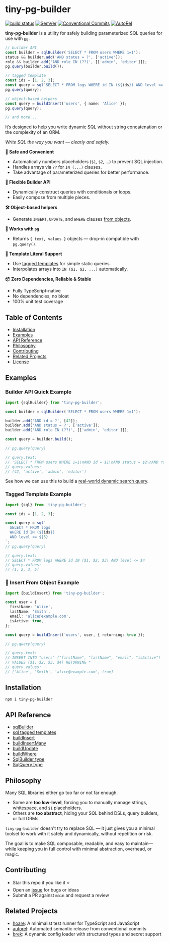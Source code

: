 # tiny-pg-builder

[![build status](https://github.com/mhweiner/tiny-pg-builder/actions/workflows/release.yml/badge.svg)](https://github.com/mhweiner/tiny-pg-builder/actions)
[![SemVer](https://img.shields.io/badge/SemVer-2.0.0-blue)]()
[![Conventional Commits](https://img.shields.io/badge/Conventional%20Commits-1.0.0-yellow.svg)](https://conventionalcommits.org)
[![AutoRel](https://img.shields.io/badge/v2-AutoRel?label=AutoRel&labelColor=0ab5fc&color=grey&link=https%3A%2F%2Fgithub.com%2Fmhweiner%2Fautorel)](https://github.com/mhweiner/autorel)

**tiny-pg-builder** is a utility for safely building parameterized SQL queries for use with [`pg`](https://github.com/brianc/node-postgres).

```ts
// builder API
const builder = sqlBuilder('SELECT * FROM users WHERE 1=1');
status && builder.add('AND status = ?', ['active']);
role && builder.add('AND role IN (??)', [['admin', 'editor']]);
pg.query(builder.build());

// tagged template
const ids = [1, 2, 3];
const query = sql`SELECT * FROM logs WHERE id IN (${ids}) AND level <= ${5}`;
pg.query(query);

// object-based helpers
const query = buildInsert('users', { name: 'Alice' });
pg.query(query);

// and more...
```

It’s designed to help you write dynamic SQL without string concatenation or the complexity of an ORM.

_Write SQL the way you want — clearly and safely._

**🔐 Safe and Convenient**
- Automatically numbers placeholders (`$1`, `$2`, …) to prevent SQL injection.
- Handles arrays via `??` for `IN (...)` clauses.
- Take advantage of parameterized queries for better performance.

**🧰 Flexible Builder API**
- Dynamically construct queries with conditionals or loops.
- Easily compose from multiple pieces.

**🛠️ Object-based helpers**
- Generate `INSERT`, `UPDATE`, and `WHERE` clauses [from objects](docs/api.md).

**🎯 Works with `pg`**
- Returns `{ text, values }` objects — drop-in compatible with `pg.query()`.

**💬 Template Literal Support**
- Use [tagged templates](#-example-tagged-template) for simple static queries.
- Interpolates arrays into `IN ($1, $2, ...)` automatically.

**📦 Zero Dependencies, Reliable & Stable**
- Fully TypeScript-native
- No dependencies, no bloat
- 100% unit test coverage

## Table of Contents

- [Installation](#installation)
- [Examples](#examples)
- [API Reference](docs/api.md)
- [Philosophy](#philosophy)
- [Contributing](#contributing)
- [Related Projects](#related-projects)
- [License](#license)

## Examples

### Builder API Quick Example

```ts
import {sqlBuilder} from 'tiny-pg-builder';

const builder = sqlBuilder('SELECT * FROM users WHERE 1=1');

builder.add('AND id = ?', [42]);
builder.add('AND status = ?', ['active']);
builder.add('AND role IN (??)', [['admin', 'editor']]);

const query = builder.build();

// pg.query(query)

// query.text: 
// 'SELECT * FROM users WHERE 1=1\nAND id = $1\nAND status = $2\nAND role IN ($3, $4)'
// query.values: 
// [42, 'active', 'admin', 'editor']
```

See how we can use this to build a [real-world dynamic search query](docs/dynamicSearchQueryExample.md).

### Tagged Template Example

```ts
import {sql} from 'tiny-pg-builder';

const ids = [1, 2, 3];

const query = sql`
  SELECT * FROM logs
  WHERE id IN (${ids})
  AND level <= ${5}
`;
// pg.query(query)

// query.text:
// SELECT * FROM logs WHERE id IN ($1, $2, $3) AND level <= $4
// query.values:
// [1, 2, 3, 5]
```

### 📝 Insert From Object Example

```ts
import {buildInsert} from 'tiny-pg-builder';

const user = {
  firstName: 'Alice',
  lastName: 'Smith',
  email: 'alice@example.com',
  isActive: true,
};

const query = buildInsert('users', user, { returning: true });

// pg.query(query)

// query.text:
// INSERT INTO "users" ("firstName", "lastName", "email", "isActive")
// VALUES ($1, $2, $3, $4) RETURNING *
// query.values:
// ['Alice', 'Smith', 'alice@example.com', true]
```

## Installation

```bash
npm i tiny-pg-builder
```

## API Reference

- [sqlBuilder](docs/api.md#sqlbuilder)
- [sql tagged templates](docs/api.md#sql)
- [buildInsert](docs/api.md#buildinsert)
- [buildInsertMany](docs/api.md#buildinsertmany)
- [buildUpdate](docs/api.md#buildupdate)
- [buildWhere](docs/api.md#buildwhere)
- [SqlBuilder type](docs/api.md#type-sqlbuilder)
- [SqlQuery type](docs/api.md#type-sqlquery)

## Philosophy

Many SQL libraries either go too far or not far enough.

- Some are **too low-level**, forcing you to manually manage strings, whitespace, and `$1` placeholders.
- Others are **too abstract**, hiding your SQL behind DSLs, query builders, or full ORMs.

`tiny-pg-builder` doesn't try to replace SQL — it just gives you a minimal toolset to work with it safely and dynamically, without repetition or risk.

The goal is to make SQL composable, readable, and easy to maintain&mdash;while keeping you in full control with minimal abstraction, overhead, or magic.

## Contributing

- Star this repo if you like it ⭐️
- Open an [issue](https://github.com/mhweiner/tiny-pg-builder/issues) for bugs or ideas
- Submit a PR against `main` and request a review

## Related Projects

- [hoare](https://github.com/mhweiner/hoare): A minimalist test runner for TypeScript and JavaScript
- [autorel](https://github.com/mhweiner/autorel): Automated semantic release from conventional commits
- [brek](https://github.com/mhweiner/brek): A dynamic config loader with structured types and secret support